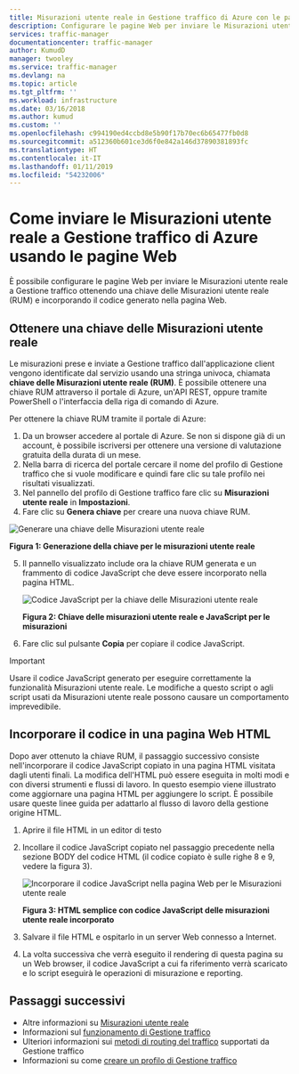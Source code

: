 ```yaml
---
title: Misurazioni utente reale in Gestione traffico di Azure con le pagine web | Microsoft Docs
description: Configurare le pagine Web per inviare le Misurazioni utente reale a Gestione traffico
services: traffic-manager
documentationcenter: traffic-manager
author: KumudD
manager: twooley
ms.service: traffic-manager
ms.devlang: na
ms.topic: article
ms.tgt_pltfrm: ''
ms.workload: infrastructure
ms.date: 03/16/2018
ms.author: kumud
ms.custom: ''
ms.openlocfilehash: c994190ed4ccbd8e5b90f17b70ec6b65477fb0d8
ms.sourcegitcommit: a512360b601ce3d6f0e842a146d37890381893fc
ms.translationtype: HT
ms.contentlocale: it-IT
ms.lasthandoff: 01/11/2019
ms.locfileid: "54232006"
---
```

# <a name="how-to-send-real-user-measurements-to-azure-traffic-manager-using-web-pages"></a>Come inviare le Misurazioni utente reale a Gestione traffico di Azure usando le pagine Web

È possibile configurare le pagine Web per inviare le Misurazioni utente reale a Gestione traffico ottenendo una chiave delle Misurazioni utente reale (RUM) e incorporando il codice generato nella pagina Web.

## <a name="obtain-a-real-user-measurements-key"></a>Ottenere una chiave delle Misurazioni utente reale

Le misurazioni prese e inviate a Gestione traffico dall'applicazione client vengono identificate dal servizio usando una stringa univoca, chiamata **chiave delle Misurazioni utente reale (RUM)**. È possibile ottenere una chiave RUM attraverso il portale di Azure, un'API REST, oppure tramite PowerShell o l'interfaccia della riga di comando di Azure.

Per ottenere la chiave RUM tramite il portale di Azure:
1. Da un browser accedere al portale di Azure. Se non si dispone già di un account, è possibile iscriversi per ottenere una versione di valutazione gratuita della durata di un mese.
2. Nella barra di ricerca del portale cercare il nome del profilo di Gestione traffico che si vuole modificare e quindi fare clic su tale profilo nei risultati visualizzati.
3. Nel pannello del profilo di Gestione traffico fare clic su **Misurazioni utente reale** in **Impostazioni**.
4. Fare clic su **Genera chiave** per creare una nuova chiave RUM.
 
  ![Generare una chiave delle Misurazioni utente reale](./media/traffic-manager-create-rum-visual-studio/generate-rum-key.png)

   **Figura 1: Generazione della chiave per le misurazioni utente reale**

5. Il pannello visualizzato include ora la chiave RUM generata e un frammento di codice JavaScript che deve essere incorporato nella pagina HTML.
 
    ![Codice JavaScript per la chiave delle Misurazioni utente reale](./media/traffic-manager-create-rum-web-pages/rum-javascript-code.png)

    **Figura 2: Chiave delle misurazioni utente reale e JavaScript per le misurazioni**
 
6.  Fare clic sul pulsante **Copia** per copiare il codice JavaScript. 

>[!IMPORTANT]
> Usare il codice JavaScript generato per eseguire correttamente la funzionalità Misurazioni utente reale. Le modifiche a questo script o agli script usati da Misurazioni utente reale possono causare un comportamento imprevedibile.

## <a name="embed-the-code-to-an-html-web-page"></a>Incorporare il codice in una pagina Web HTML

Dopo aver ottenuto la chiave RUM, il passaggio successivo consiste nell'incorporare il codice JavaScript copiato in una pagina HTML visitata dagli utenti finali. La modifica dell'HTML può essere eseguita in molti modi e con diversi strumenti e flussi di lavoro. In questo esempio viene illustrato come aggiornare una pagina HTML per aggiungere lo script. È possibile usare queste linee guida per adattarlo al flusso di lavoro della gestione origine HTML.

1.  Aprire il file HTML in un editor di testo
2.  Incollare il codice JavaScript copiato nel passaggio precedente nella sezione BODY del codice HTML (il codice copiato è sulle righe 8 e 9, vedere la figura 3).
 
    ![Incorporare il codice JavaScript nella pagina Web per le Misurazioni utente reale](./media/traffic-manager-create-rum-web-pages/real-user-measurement-embed-script.png)  

    **Figura 3: HTML semplice con codice JavaScript delle misurazioni utente reale incorporato**

3.  Salvare il file HTML e ospitarlo in un server Web connesso a Internet. 
4. La volta successiva che verrà eseguito il rendering di questa pagina su un Web browser, il codice JavaScript a cui fa riferimento verrà scaricato e lo script eseguirà le operazioni di misurazione e reporting.


## <a name="next-steps"></a>Passaggi successivi
- Altre informazioni su [Misurazioni utente reale](traffic-manager-rum-overview.md)
- Informazioni sul [funzionamento di Gestione traffico](traffic-manager-overview.md)
- Ulteriori informazioni sui [metodi di routing del traffico](traffic-manager-routing-methods.md) supportati da Gestione traffico
- Informazioni su come [creare un profilo di Gestione traffico](traffic-manager-create-profile.md)

